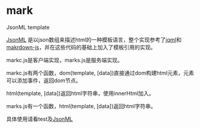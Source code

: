 mark
====

JsonML template

[JsonML](http://www.jsonml.org/) 是以json数组来描述html的一种模板语言，整个实现参考了[jqml](https://github.com/trevnorris/jqml)和[makrdown-js](https://github.com/evilstreak/markdown-js)，并在这些代码的基础上加入了模板引用的实现。


markc.js是客户端实现，marks.js是服务端实现。

markc.js有两个函数，dom(template, [data])直接通过dom构建html元素，元素可以添加事件，返回dom节点。

html(template, [data])返回html字符串，使用innerHtml加入。

marks.js有一个函数，html(template, [data])返回html字符串。

具体使用请看test及[JsonML](http://www.jsonml.org/) 
